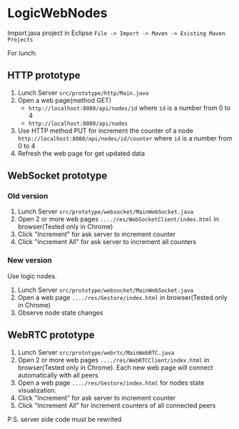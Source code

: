 # LogicWebNodes
Import java project in Eclipse
`File -> Import -> Maven -> Existing Maven Projects`

For lunch:

## HTTP prototype
1. Lunch Server `src/prototype/http/Main.java`
2. Open a web page(method GET) 
    *  `http://localhost:8080/api/nodes/id` where `ìd` is a number from 0 to 4
    *  `http://localhost:8080/api/nodes`
3. Use HTTP method PUT for increment the counter of a node `http://localhost:8080/api/nodes/id/counter` where `id` is a number from 0 to 4
4. Refresh the web page for get updated data


## WebSocket prototype
### Old version
1. Lunch Server `src/prototype/websocket/MainWebSocket.java`
2. Open 2 or more web pages `..../res/WebSocketClient/index.html` in browser(Tested only in Chrome)
3. Click "Increment" for ask server to increment counter
4. Click "Increment All" for ask server to increment all counters

### New version
Use logic nodes.
1. Lunch Server `src/prototype/websocket/MainWebSocket.java`
2. Open a web page `..../res/Gestore/index.html` in browser(Tested only in Chrome) 
3. Observe node state changes


## WebRTC prototype
1. Lunch Server `src/prototype/webrtc/MainWebRTC.java`
2. Open 2 or more web pages `..../res/WebRTCClient/index.html` in browser(Tested only in Chrome).
  Each new web page will connect automatically with all peers
3. Open a web page `..../res/Gestore/index.html` for nodes state visualization. 
4. Click "Increment" for ask server to increment counter
5. Click "Increment All" for increment counters of all connected peers 

P.S. server side code must be rewrited
